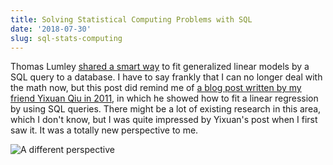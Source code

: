 ```yaml
---
title: Solving Statistical Computing Problems with SQL
date: '2018-07-30'
slug: sql-stats-computing
---
```


Thomas Lumley [shared a smart way](https://tw.com/tslumley/status/1023850297028829184) to fit generalized linear models by a SQL query to a database. I have to say frankly that I can no longer deal with the math now, but this post did remind me of [a blog post written by my friend Yixuan Qiu in 2011](https://statr.me/2011/10/large-regression/), in which he showed how to fit a linear regression by using SQL queries. There might be a lot of existing research in this area, which I don't know, but I was quite impressed by Yixuan's post when I first saw it. It was a totally new perspective to me.

![A different perspective](https://slides.yihui.org/gif/ultraman.gif)
